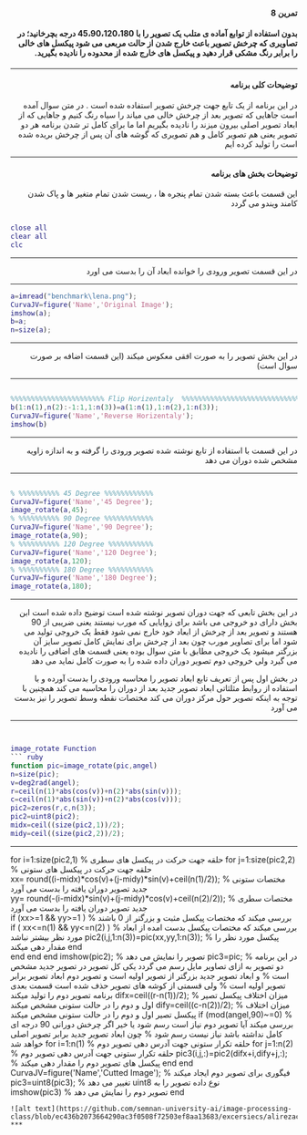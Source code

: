 <div dir="rtl">

#### تمرین 8

#### بدون استفاده از توابع آماده ی متلب یک تصویر را با 45،90،120،180 درجه بچرخانید؛ در تصاویری که چرخش تصویر باعث خارج شدن از حالت مربعی می شود پیکسل های خالی را برابر رنگ مشکی قرار دهید و پیکسل های خارج شده از محدوده را نادیده بگیرید.
***
#### توضیحات کلی برنامه
در این برنامه از یک تابع جهت چرخش تصویر استفاده شده است . در متن سوال آمده است جاهایی که تصویر بعد از چرخش خالی می میاند را سیاه رنگ کنیم و جاهایی که از ابعاد تصویر اصلی بیرون میزند را نادیده بگیریم اما ما برای کامل تر شدن برنامه هر دو تصویر یعنی هم تصویر کامل و هم تصویری که گوشه های آن پس از چرخش بریده شده است را تولید کرده ایم
***

#### توضیحات بخش های برنامه
 این قسمت باعث بسته شدن تمام پنجره ها ، ریست شدن تمام متغیر ها و پاک شدن کامند ویندو می گردد <br />

</div>

```matlab

close all         
clear all         
clc    

```
***
<div dir="rtl">
 
  در این قسمت تصویر ورودی را خوانده ابعاد آن را بدست می اورد
 
 ***
 </div>
 
 
 ```matlab
a=imread("benchmark\lena.png");  
CurvaJV=figure('Name','Original Image'); 
imshow(a);  
b=a;             
n=size(a);         

```
***
<div dir="rtl">
 
  در این بخش تصویر را به صورت افقی معکوس میکند (این قسمت اضافه بر صورت سوال است)
  ***
  
 </div>

 
 ```matlab

 %%%%%%%%%%%%%%%%%%%%%%% Flip Horizentaly  %%%%%%%%%%%%%%%%%%%%%%%%%%%%%%%
b(1:n(1),n(2):-1:1,1:n(3))=a(1:n(1),1:n(2),1:n(3));  
CurvaJV=figure('Name','Reverse Horizentaly');        
imshow(b)                                             
```
***
<div dir="rtl">
 
 در این قسمت با استفاده از تابع نوشته شده تصویر ورودی را گرفته و به اندازه زاویه مشخص شده دوران می دهد
 ***
 
 </div>
 
 
 ```matlab

% %%%%%%%%%% 45 Degree %%%%%%%%%%%%
CurvaJV=figure('Name','45 Degree');                 
image_rotate(a,45);                                 
% %%%%%%%%%% 90 Degree %%%%%%%%%%%%
CurvaJV=figure('Name','90 Degree');               
image_rotate(a,90);                                
% %%%%%%%%%% 120 Degree %%%%%%%%%%%
CurvaJV=figure('Name','120 Degree');                 
image_rotate(a,120);                               
% %%%%%%%%%% 180 Degree %%%%%%%%%%%
CurvaJV=figure('Name','180 Degree');               
image_rotate(a,180);                                 
```
***
<div dir="rtl">
  
در این بخش تابعی که جهت دوران تصویر نوشته شده است توضیح داده شده است
ابن بخش دارای دو خروجی می باشد برای زوایایی که مورب نیستند یعنی ضریبی از 90 هستند و تصویر بعد از چرخش از ابعاد خود خارج نمی شود فقط یک خروجی تولید می شود
اما برای تصاویر مورب چون بعد از چرخش برای نمایش کامل تصویر سایز آن بزرگتر میشود یک خروجی مطابق با متن سوال بوده یعنی قسمت های اضافی را نادیده می گیرد ولی
خروجی دوم تصویر دوران داده شده را به صورت کامل نماید می دهد
 
 در بخش اول پس از تعریف تابع ابعاد تصویر را محاسبه ورودی را بدست آورده و با استفاده از روابط مثلثاتی ابعاد تصویر جدید بعد از دوران را محاسبه می کند
 همچنین با توجه به اینکه تصویر حول مرکز دوران می کند مختصات نقطه وسط تصویر را نیز بدست می آورد
 
 ***
 
 </div>
 
 
 ```matlab


image_rotate Function 
``` ruby
function pic=image_rotate(pic,angel)                 
n=size(pic);                                         
v=deg2rad(angel);                                    
r=ceil(n(1)*abs(cos(v))+n(2)*abs(sin(v)));                                
c=ceil(n(1)*abs(sin(v))+n(2)*abs(cos(v)));                         
pic2=zeros(r,c,n(3));                                
pic2=uint8(pic2);                                     
midx=ceil((size(pic2,1))/2);                        
midy=ceil((size(pic2,2))/2);                          
```
***

for i=1:size(pic2,1)                                  % حلقه جهت حرکت در پیکسل های سطری 
    for j=1:size(pic2,2)                              % حلقه جهت حرکت در پیکسل های ستونی                        
         xx= round((i-midx)*cos(v)+(j-midy)*sin(v)+ceil(n(1)/2));  % مختصات ستونی جدید تصویر دوران یافته را بدست می آورد                                      
         yy= round(-(i-midx)*sin(v)+(j-midy)*cos(v)+ceil(n(2)/2)); % مختصات سطری جدید تصویر دوران یافته را بدست می آورد                             
         if (xx>=1 && yy>=1 )                         % بررسی میکند که مختصات پیکسل مثبت و بزرگتر از 0 باشند
             if ( xx<=n(1) &&  yy<=n(2) )             % بررسی میکند که مختصات پیکسل بدست امده از ابعاد مورد نظر بیشتر نباشد
               pic2(i,j,1:n(3))=pic(xx,yy,1:n(3));    % پیکسل مورد نظر را مقدار دهی میکند
             end  
         end
    end
end
imshow(pic2);                                         % تصویر را نمایش می دهد
pic3=pic;
                                                      % در این برنامه دو تصویر به ازای تصاویر مایل رسم می گردد یکی کل تصویر در تصویر جدید مشخص است 
                                                      % و ابعاد تصویر جدید بزرگتر از تصویر اولیه است و تصویر دوم ابعاد تصویر برابر تصویر اولیه است
                                                      % ولی قسمتی از کوشه های تصویر حذف شده است قسمت بعدی برنامه تصویر دوم را تولید میکند
difx=ceil((r-n(1))/2);                                % میزان اختلاف پیکسل تصیر اول و دوم را در حالت ستونی مشخص میکند
dify=ceil((c-n(2))/2);                                % میزان اختلاف پیکسل تصیر اول و دوم را در حالت ستونی مشخص میکند
if (mod(angel,90)~=0)                                 % بررسی میکند آیا تصویر دوم نیاز است رسم شود یا خیر اگر چرخش دورانی 90 درجه ای کامل نداشته باشد نیاز نیست رسم شود
                                                      % چون ابعاد تصویر جدید برابر تصویر اصلی خواهد شد
for i=1:n(1)                                          % حلقه تکرار ستونی جهت آدرس دهی تصویر دوم
    for j=1:n(2)                                      % حلقه تکرار ستونی جهت آدرس دهی تصویر دوم
        pic3(i,j,:)=pic2(difx+i,dify+j,:);            % پیکسل های تصویر دوم را مقدار دهی میکند
    end
end
CurvaJV=figure('Name','Cutted Image');                % فیگوری برای تصویر دوم ایجاد میکند  
pic3=uint8(pic3);                                     % تغییر می دهد uint8 نوع داده تصویر را به                   
imshow(pic3)                                          % تصویر دوم را نمایش می دهد
end
```
![alt text](https://github.com/semnan-university-ai/image-processing-class/blob/ec436b2073664290ac3f0508f72503ef8aa13683/excersiecs/alirezachaji/8/Exce08.png)
***
